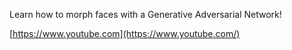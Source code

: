 Learn how to morph faces with a Generative Adversarial Network!

[https://www.youtube.com](https://www.youtube.com/)